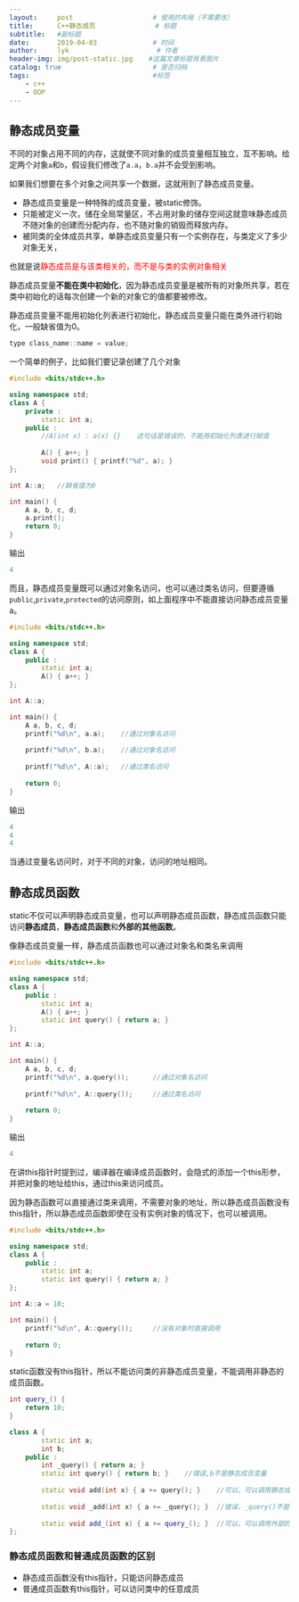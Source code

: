 ```yaml
---
layout:     post                    # 使用的布局（不需要改）
title:      C++静态成员               # 标题 
subtitle:   #副标题
date:       2019-04-03              # 时间
author:     lyk                      # 作者
header-img: img/post-static.jpg    #这篇文章标题背景图片
catalog: true                       # 是否归档
tags:                               #标签
    - c++
    - OOP
---
```

## 静态成员变量
不同的对象占用不同的内存，这就使不同对象的成员变量相互独立，互不影响。给定两个对象`a`和`b`，假设我们修改了`a.a`，`b.a`并不会受到影响。

如果我们想要在多个对象之间共享一个数据，这就用到了静态成员变量。

- 静态成员变量是一种特殊的成员变量，被static修饰。
- 只能被定义一次，储在全局常量区，不占用对象的储存空间这就意味静态成员不随对象的创建而分配内存，也不随对象的销毁而释放内存。
- 被同类的全体成员共享，单静态成员变量只有一个实例存在，与类定义了多少对象无关，

也就是说<font color = "red">静态成员是与该类相关的，而不是与类的实例对象相关</font>

静态成员变量**不能在类中初始化**，因为静态成员变量是被所有的对象所共享，若在类中初始化的话每次创建一个新的对象它的值都要被修改。

静态成员变量不能用初始化列表进行初始化，静态成员变量只能在类外进行初始化，一般缺省值为0。
```cpp
type class_name::name = value;
```

一个简单的例子，比如我们要记录创建了几个对象
```cpp
#include <bits/stdc++.h>

using namespace std;
class A {
	private :
		static int a;
	public :
		//A(int x) : a(x) {}    这句话是错误的，不能用初始化列表进行赋值
		
		A() { a++; }
		void print() { printf("%d", a); }
};

int A::a;   //缺省值为0

int main() {
	A a, b, c, d;
	a.print();
	return 0;
}
```
输出
```cpp
4
```
而且，静态成员变量既可以通过对象名访问，也可以通过类名访问，但要遵循`public`,`private`,`protected`的访问原则，如上面程序中不能直接访问静态成员变量a。
```cpp
#include <bits/stdc++.h>

using namespace std;
class A {
	public :
		static int a;
		A() { a++; }
};

int A::a;

int main() {
	A a, b, c, d;
	printf("%d\n", a.a);	//通过对象名访问 
	
	printf("%d\n", b.a); 	//通过对象名访问 
	
	printf("%d\n", A::a); 	//通过类名访问 
	
	return 0;
}
```
输出
```cpp
4
4
4
```
当通过变量名访问时，对于不同的对象，访问的地址相同。
## 静态成员函数
static不仅可以声明静态成员变量，也可以声明静态成员函数，静态成员函数只能访问**静态成员**，**静态成员函数**和**外部的其他函数**。

像静态成员变量一样，静态成员函数也可以通过对象名和类名来调用
```cpp
#include <bits/stdc++.h>

using namespace std;
class A {
	public :
		static int a;
		A() { a++; }
		static int query() { return a; }
};

int A::a;

int main() {
	A a, b, c, d;	
	printf("%d\n", a.query()); 		//通过对象名访问 
	
	printf("%d\n", A::query()); 	//通过类名访问 
	
	return 0;
}
```
输出
```cpp
4
```
在讲this指针时提到过，编译器在编译成员函数时，会隐式的添加一个this形参，并把对象的地址给this，通过this来访问成员。

因为静态函数可以直接通过类来调用，不需要对象的地址，所以静态成员函数没有this指针，所以静态成员函数即使在没有实例对象的情况下，也可以被调用。
```cpp
#include <bits/stdc++.h>

using namespace std;
class A {
	public :
		static int a;
		static int query() { return a; }
};

int A::a = 10;

int main() {
	printf("%d\n", A::query()); 	//没有对象时直接调用 
	
	return 0;
}
```
static函数没有this指针，所以不能访问类的非静态成员变量，不能调用非静态的成员函数。
```cpp
int query_() {
	return 10;
} 

class A {
		static int a;
		int b;
	public :
		int _query() { return a; } 
		static int query() { return b; }	//错误,b不是静态成员变量 
		
		static void add(int x) { a += query(); }	//可以，可以调用静态成员函数 
		
		static void _add(int x) { a += _query(); }	//错误，_query()不是静态成员函数 
		
		static void add_(int x) { a += query_(); }	//可以，可以调用外部的其他函数 
};
```
### 静态成员函数和普通成员函数的区别
- 静态成员函数没有this指针，只能访问静态成员
- 普通成员函数有this指针，可以访问类中的任意成员
